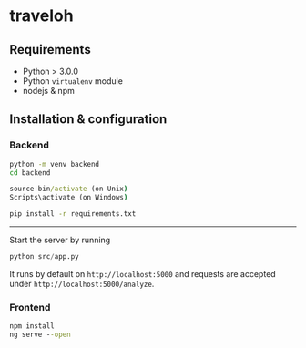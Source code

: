 # traveloh
## Requirements
* Python > 3.0.0
* Python `virtualenv` module
* nodejs & npm
## Installation & configuration
### Backend
```cmd
python -m venv backend
cd backend

source bin/activate (on Unix)
Scripts\activate (on Windows)

pip install -r requirements.txt
```
--- 
Start the server by running
```python
python src/app.py
```

It runs by default on `http://localhost:5000` and requests are accepted under `http://localhost:5000/analyze`.


### Frontend
```cmd
npm install
ng serve --open
```
